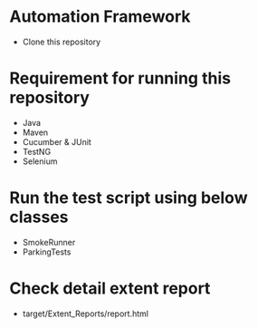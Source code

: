 # Automation Framework
   - Clone this repository

# Requirement for running this repository
   - Java
   - Maven
   - Cucumber & JUnit
   - TestNG
   - Selenium

# Run the test script using below classes
   - SmokeRunner
   - ParkingTests

# Check detail extent report
   - target/Extent_Reports/report.html
